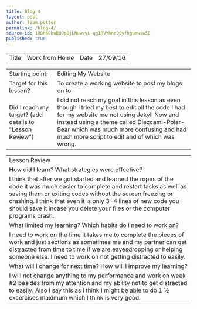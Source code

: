```yaml
---
title: Blog 4
layout: post
author: liam.potter
permalink: /blog-4/
source-id: 1HBh6GbuBUOp8jLNuwvyL-qg1RVYhnd9Syfhgumwiw5E
published: true
---
```

<table>
  <tr>
    <td>Title</td>
    <td>Work from Home</td>
    <td>Date</td>
    <td>27/09/16</td>
  </tr>
</table>


<table>
  <tr>
    <td>Starting point:</td>
    <td>Editing My Website</td>
  </tr>
  <tr>
    <td>Target for this lesson?</td>
    <td>To create a working website to post my blogs on to</td>
  </tr>
  <tr>
    <td>Did I reach my target? 
(add details to "Lesson Review")</td>
    <td> I did not reach my goal in this lesson as even though I tried my best to edit all the code I had for my website me not using Jekyll Now and instead using a theme called Diezcami-Polar-Bear which was much more confusing and had much more script to edit and of which was wrong.</td>
  </tr>
</table>


<table>
  <tr>
    <td>Lesson Review</td>
  </tr>
  <tr>
    <td>How did I learn? What strategies were effective? </td>
  </tr>
  <tr>
    <td>I think that after we got started and learned the ropes of the code it was much easier to complete and restart tasks as well as saving them or exiting codes without the screen freezing or crashing. I think that even it is only 3-4 lines of new code you should save it incase you delete your files or the computer programs crash.</td>
  </tr>
  <tr>
    <td>What limited my learning? Which habits do I need to work on? </td>
  </tr>
  <tr>
    <td>I need to work on the time it takes me to complete the pieces of work and just sections as sometimes me and my partner can get distracted from time to time if we are eavesdropping or helping someone else. I need to work on not getting distracted to easily. </td>
  </tr>
  <tr>
    <td>What will I change for next time? How will I improve my learning?</td>
  </tr>
  <tr>
    <td>I will not change anything to my performance and work on week #2 besides from my attention and my ability not to get distracted to easily. Also I say this as I think I might be able to do 1 ½ excercises maximum which I think is very good. </td>
  </tr>
</table>




